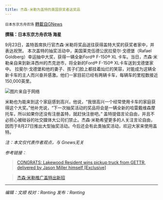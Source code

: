 ```yaml
---
title: 杰森·米勒为盖特的美国获奖者送奖品
---
```

`日本东京方舟农场` [轉載自GNews](https://gnews.org/zh-hans/1552833/)

**撰稿：日本东京方舟农场 海星**

9月23日，盖特首席执行官杰森·米勒将奖品送往获得盖特大奖的获奖者家中，并表达祝贺。
本次盖特的抽奖活动中，美国莱克伍德公民拉斐尔·戈德堡（Rafael Goldberg）幸运抽中大奖，获得一辆全新Ford®️ F-150®️ XL 卡车。当日，杰森·米勒亲自来到新泽西州的杰克逊市，将全新的Ford®️ F-150®️ XL卡车送到戈德堡家中。
拉斐尔·戈德堡和他的妻子、孩子们脸上都挂着灿烂的笑容，对能成为这辆全新卡车的主人而兴奋并感激。他们一家目前已经有两辆卡车，每辆车的里程数接近150,000英里。

![](https://assets.gnews.org/wp-content/uploads/2021/09/Photo_1632417131472-scaled-1.jpg)图片来自于网络

米勒也为能来到这个家庭感到高兴，他说，“我很高兴一个经常使用卡车的家庭获得这个大奖。”他补充说，“下一次抽奖活动的奖品将会是一辆全新的哈雷戴维森摩托车，所以如果你还没有注册盖特，就赶快注册吧。”
盖特提倡言论自由，并且不必担心被硅谷的社交媒体大公司们禁止。杰森·米勒希望更多的人关注言论自由，因而于8月27日推出大型抽奖活动。今后还会有此类抽奖活动，欢迎大家来使用盖特。

*注：本文仅代表作者观点，与 Gnews无关*

*参考链接：*



> [CONGRATS: Lakewood Resident wins pickup truck from GETTR, delivered by Jason Miller himself \[Exclusive\]](https://lnnnews.com/2021/09/23/congrats-lakewood-resident-wins-pickup-truck-from-gettr-delivered-by-jason-miller-himself-exclusive/)





> [杰森·米勒推广盖特出新招](https://gnews.org/zh-hans/1496258/)



* * *

*编辑：文顺 校对：Ranting 发布：Ranting*

